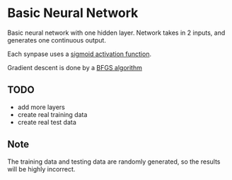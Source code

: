 # Basic Neural Network

Basic neural network with one hidden layer. Network takes in 2 inputs, and generates one continuous output.

Each synpase uses a [sigmoid activation function](https://en.wikipedia.org/wiki/Sigmoid_function).

Gradient descent is done by a [BFGS algorithm](https://en.wikipedia.org/wiki/Broyden%E2%80%93Fletcher%E2%80%93Goldfarb%E2%80%93Shanno_algorithm)

## TODO
- add more layers
- create real training data
- create real test data

## Note
The training data and testing data are randomly generated, so the results will be highly incorrect.
